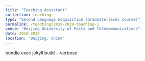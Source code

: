 ```yaml
---
title: "Teaching Assistant"
collection: teaching
type: "Second Language Acquisition (Graduate-level course)"
permalink: /teaching/2018-2019-teaching-1
venue: "Beijing University of Posts and Telecommunications"
date: 2018-2019
location: "Beijing, China"
---
```


bundle exec jekyll build --verbose
